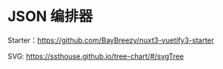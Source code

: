 # JSON 编排器

Starter：https://github.com/BayBreezy/nuxt3-vuetify3-starter

SVG: https://ssthouse.github.io/tree-chart/#/svgTree
